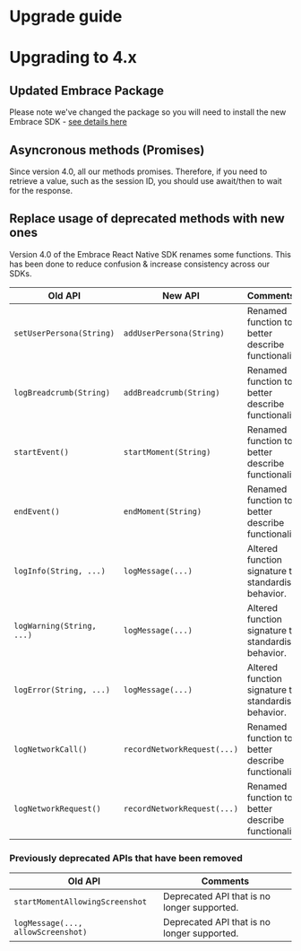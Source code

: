 # Upgrade guide

# Upgrading to 4.x

## Updated Embrace Package
Please note we've changed the package so you will need to install the new Embrace SDK - [see details here](/react-native/integration/add-embrace-sdk/)

## Asyncronous methods (Promises)
Since version 4.0, all our methods promises. Therefore, if you need to retrieve a value, such as the session ID, you should use await/then to wait for the response.

## Replace usage of deprecated methods with new ones

Version 4.0 of the Embrace React Native SDK renames some functions. This has been done to reduce
confusion & increase consistency across our SDKs.


| Old API                                               | New API                                                             | Comments                                                              |
|-------------------------------------------------------|---------------------------------------------------------------------|:----------------------------------------------------------------------|
| `setUserPersona(String)`        | `addUserPersona(String)`                      | Renamed function to better describe functionality.                    |
| `logBreadcrumb(String)`         | `addBreadcrumb(String)`                       | Renamed function to better describe functionality.                    |
| `startEvent()`                  | `startMoment(String)`                         | Renamed function to better describe functionality.                    |
| `endEvent()`                    | `endMoment(String)`                           | Renamed function to better describe functionality.                    |
| `logInfo(String, ...)`          | `logMessage(...)`                             | Altered function signature to standardise behavior.                   |
| `logWarning(String, ...)`       | `logMessage(...)`                             | Altered function signature to standardise behavior.                   |
| `logError(String, ...)`         | `logMessage(...)`                             | Altered function signature to standardise behavior.                   |
| `logNetworkCall()`              | `recordNetworkRequest(...)` | Renamed function to better describe functionality.                    |
| `logNetworkRequest()`              | `recordNetworkRequest(...)` | Renamed function to better describe functionality.                    |

### Previously deprecated APIs that have been removed

| Old API                                     | Comments                                                 |
|---------------------------------------------|----------------------------------------------------------|
| `startMomentAllowingScreenshot`             | Deprecated API that is no longer supported.              |
| `logMessage(..., allowScreenshot)`          | Deprecated API that is no longer supported.              |
